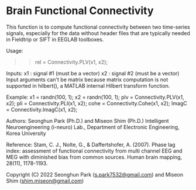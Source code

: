 # Brain Functional Connectivity

This function is to compute functional connectivity between two
time-series signals, especially for the data without header files that
are typically needed in Fieldtrip or SIFT in EEGLAB toolboxes.

Usage:
  >> rel = Connectivity.PLV(x1, x2);

Inputs:
  x1  : signal #1 (must be a vector)
  x2  : signal #2 (must be a vector)
  Input arguments can't be matrix because matrix computation is not supported in hilbert(), a MATLAB internal Hilbert transform function. 

Example:
  x1 = randn(100, 1);
  x2 = randn(100, 1);
  plv = Connectivity.PLV(x1, x2);
  pli = Connectivity.PLI(x1, x2);
  cohe = Connectivity.Cohe(x1, x2);
  ImagC = Connectivity.ImagC(x1, x2);

Authors: Seonghun Park (Ph.D.) and Miseon Shim (Ph.D.)
Intelligent Neuroengineering (i-neuro) Lab., Department of Electronic Engineering, Korea University

Reference: Stam, C. J., Nolte, G., & Daffertshofer, A. (2007). Phase lag index: assessment of functional connectivity from multi channel EEG and MEG with diminished bias from common sources. Human brain mapping, 28(11), 1178-1193. 

Copyright (C) 2022 Seonghun Park (s.park7532@gmail.com) and Miseon Shim (shim.miseon@gmail.com)

